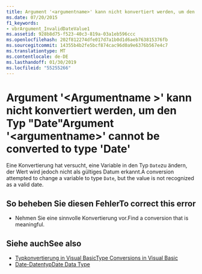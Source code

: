 ```yaml
---
title: Argument '<argumentname>' kann nicht konvertiert werden, um den Typ "Date"
ms.date: 07/20/2015
f1_keywords:
- vbrArgument_InvalidDateValue1
ms.assetid: 928b8d75-f523-40c3-819a-03a1eb596ccc
ms.openlocfilehash: 202f812274dfe017d7a1b0d1d6aeb763815376fb
ms.sourcegitcommit: 14355b4b2fe5bcf874cac96d0a9e6376b567e4c7
ms.translationtype: MT
ms.contentlocale: de-DE
ms.lasthandoff: 01/30/2019
ms.locfileid: "55255266"
---
```

# <a name="argument-argumentname-cannot-be-converted-to-type-date"></a><span data-ttu-id="905b3-102">Argument '\<Argumentname >' kann nicht konvertiert werden, um den Typ "Date"</span><span class="sxs-lookup"><span data-stu-id="905b3-102">Argument '\<argumentname>' cannot be converted to type 'Date'</span></span>
<span data-ttu-id="905b3-103">Eine Konvertierung hat versucht, eine Variable in den Typ `Date`zu ändern, der Wert wird jedoch nicht als gültiges Datum erkannt.</span><span class="sxs-lookup"><span data-stu-id="905b3-103">A conversion attempted to change a variable to type `Date`, but the value is not recognized as a valid date.</span></span>  
  
## <a name="to-correct-this-error"></a><span data-ttu-id="905b3-104">So beheben Sie diesen Fehler</span><span class="sxs-lookup"><span data-stu-id="905b3-104">To correct this error</span></span>  
  
-   <span data-ttu-id="905b3-105">Nehmen Sie eine sinnvolle Konvertierung vor.</span><span class="sxs-lookup"><span data-stu-id="905b3-105">Find a conversion that is meaningful.</span></span>  
  
## <a name="see-also"></a><span data-ttu-id="905b3-106">Siehe auch</span><span class="sxs-lookup"><span data-stu-id="905b3-106">See also</span></span>
- [<span data-ttu-id="905b3-107">Typkonvertierung in Visual Basic</span><span class="sxs-lookup"><span data-stu-id="905b3-107">Type Conversions in Visual Basic</span></span>](../../visual-basic/programming-guide/language-features/data-types/type-conversions.md)
- [<span data-ttu-id="905b3-108">Date-Datentyp</span><span class="sxs-lookup"><span data-stu-id="905b3-108">Date Data Type</span></span>](../../visual-basic/language-reference/data-types/date-data-type.md)
